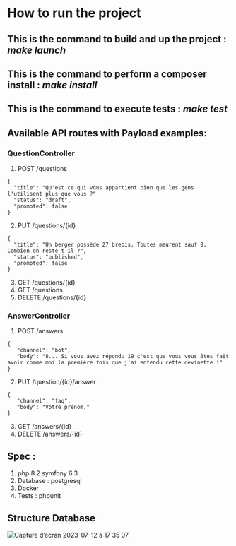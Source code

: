 # How to run the project

## This is the command to build and up the project : *make launch*

## This is the command to perform a composer install : *make install*

## This is the command to execute tests : *make test*

## Available API routes with Payload examples:

### QuestionController

1. POST /questions
```
{
  "title": "Qu'est ce qui vous appartient bien que les gens l'utilisent plus que vous ?"
  "status": "draft",
  "promoted": false
}
```
2. PUT /questions/{id}
```
{
  "title": "Un berger possède 27 brebis. Toutes meurent sauf 8. Combien en reste-t-il ?",
  "status": "published",
  "promoted": false
}
```
3. GET /questions/{id}
4. GET /questions
5. DELETE /questions/{id}


### AnswerController

1. POST /answers
```
{
   "channel": "bot",
   "body": "8... Si vous avez répondu 19 c'est que vous vous êtes fait avoir comme moi la première fois que j'ai entendu cette devinette !"
}
   ```
2. PUT /question/{id}/answer
```
{
   "channel": "faq",
   "body": "Votre prénom."
}
   ```
3. GET /answers/{id}
4. DELETE /answers/{id}


## Spec : 
1. php 8.2 symfony 6.3
2. Database : postgresql
3. Docker
4. Tests : phpunit

## Structure Database
![Capture d’écran 2023-07-12 à 17 35 07](https://github.com/smart-tribune/backend-test-hiring-Ababssi/assets/84496529/d25ffc8b-964c-486b-827f-02e75b61b310)


